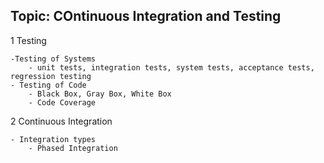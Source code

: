 ## Topic: COntinuous Integration and Testing

1 Testing

    -Testing of Systems
        - unit tests, integration tests, system tests, acceptance tests, regression testing
    - Testing of Code
        - Black Box, Gray Box, White Box
        - Code Coverage
2 Continuous Integration

    - Integration types
        - Phased Integration
